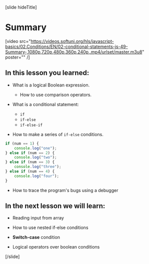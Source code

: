 [slide hideTitle]
# Summary

[video src="https://videos.softuni.org/hls/javascript-basics/02.Conditions/EN/02-conditional-statements-js-49-Summary-,1080p,720p,480p,360p,240p,.mp4/urlset/master.m3u8" poster="" /]

## In this lesson you learned:

- What is a logical Boolean expression. 
   - How to use comparison operators.

- What is a conditional statement: 
   - `if`
   - `if-else`
   - `if-else-if`
- How to make a series of `if-else` conditions.

```js
if (num == 1) {
    console.log("one");
} else if (num == 2) {
    console.log("two");
} else if (num == 3) {
    console.log("three");
} else if (num == 4) {
    console.log("four");
}
```

- How to trace the program's bugs using a debugger

## In the next lesson we will learn:

- Reading input from array

- How to use nested if-else conditions

- **Switch-case** condition

- Logical operators over boolean conditions

[/slide]

